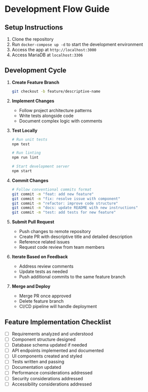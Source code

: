 # Development Flow Guide

## Setup Instructions
1. Clone the repository
2. Run `docker-compose up -d` to start the development environment
3. Access the app at `http://localhost:3000`
4. Access MariaDB at `localhost:3306`

## Development Cycle
1. **Create Feature Branch**
   ```bash
   git checkout -b feature/descriptive-name
   ```

2. **Implement Changes**
   - Follow project architecture patterns
   - Write tests alongside code
   - Document complex logic with comments

3. **Test Locally**
   ```bash
   # Run unit tests
   npm test
   
   # Run linting
   npm run lint
   
   # Start development server
   npm start
   ```

4. **Commit Changes**
   ```bash
   # Follow conventional commits format
   git commit -m "feat: add new feature"
   git commit -m "fix: resolve issue with component"
   git commit -m "refactor: improve code structure"
   git commit -m "docs: update README with new instructions"
   git commit -m "test: add tests for new feature"
   ```

5. **Submit Pull Request**
   - Push changes to remote repository
   - Create PR with descriptive title and detailed description
   - Reference related issues
   - Request code review from team members

6. **Iterate Based on Feedback**
   - Address review comments
   - Update tests as needed
   - Push additional commits to the same feature branch

7. **Merge and Deploy**
   - Merge PR once approved
   - Delete feature branch
   - CI/CD pipeline will handle deployment

## Feature Implementation Checklist
- [ ] Requirements analyzed and understood
- [ ] Component structure designed
- [ ] Database schema updated if needed
- [ ] API endpoints implemented and documented
- [ ] UI components created and styled
- [ ] Tests written and passing
- [ ] Documentation updated
- [ ] Performance considerations addressed
- [ ] Security considerations addressed
- [ ] Accessibility considerations addressed